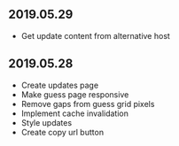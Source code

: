 <h2>2019.05.29</h2>
<ul>
  <li>Get update content from alternative host</li>
</ul>

<h2>2019.05.28</h2>
<ul>
  <li>Create updates page</li>
  <li>Make guess page responsive</li>
  <li>Remove gaps from guess grid pixels</li>
  <li>Implement cache invalidation</li>
  <li>Style updates</li>
  <li>Create copy url button</li>
</ul>
